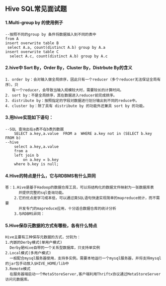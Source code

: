 ## Hive SQL常见面试题  

#### 1.Multi-group by 的使用例子  
```
--按照不同的group by 条件将数据插入到不同的表中
from A
insert overwrite table B
 select A.a, count(distinct A.b) group by A.a
insert overwrite table C
  select A.c, count(distinct A.b) group by A.c
```  

#### 2.hive中 Sort By，Order By，Cluster By，Distrbute By的含义  
```
1. order by：会对输入做全局排序，因此只有一个reducer（多个reducer无法保证全局有序）。只
   有一个reducer，会导致当输入规模较大时，需要较长的计算时间。
2. sort by：不是全局排序，其在数据进入reducer前完成排序。
3. distribute by：按照指定的字段对数据进行划分输出到不同的reduce中。
4. cluster by：除了具有 distribute by 的功能外还兼具 sort by 的功能。
```  

#### 3.用hive实现如下语句：  
```
--SQL 查询出在a表不在b表的数据
    SELECT a.key,a.value  FROM a  WHERE a.key not in (SELECT b.key FROM b)
--hive
    select a.key,a.value
    from a 
    left join b
        on a.key = b.key
    where b.key is null;
```  

#### 4.Hive的特点是什么，它与RDBMS有什么异同  
```
答：1.Hive是基于Hadoop的数据仓库工具，可以将结构化的数据文件映射为一张数据库表
      并提供完整的sql查询功能。
    2.它的优点是学习成本低，可以通过类SQL语句快速实现简单的mapreduce统计，而不需要
      开发专门的mapreduce应用，十分适合数据仓库的统计分析
    3.与RDBMS异同：
```

#### 5.Hive保存元数据的方式有哪些，各有什么特点  
```
Hive主要有三种保存元数据的方式，分别为：
1.内嵌的Derby模式(单用户模式)
  Derby是Hive自带的一个关系型数据库，只支持单实例
2.Local模式(多用户模式)
  一般配合mysql服务器使用，支持多实例。需要本地运行一个mysql服务器，并将支持mysql的jar包手动放入$HIVE_HOME/lib中
3.Remote模式
  在服务器端启动一个MetaStoreServer,客户端利用Thriftx协议通过MetaStoreServer访问元数据库。
```
